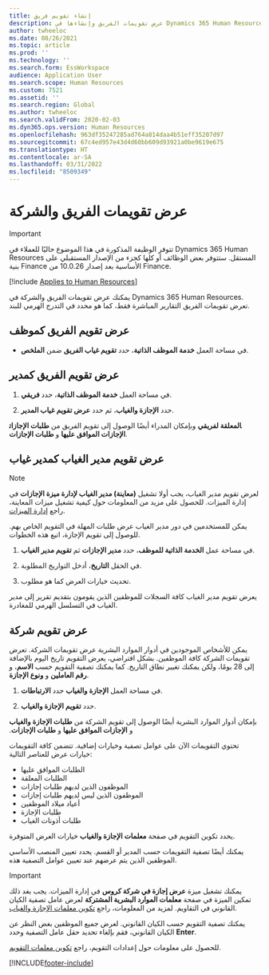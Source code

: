 ```yaml
---
title: إنشاء تقويم فريق
description: عرض تقويمات الفريق وإنشاءها في Dynamics 365 Human Resources.
author: twheeloc
ms.date: 08/26/2021
ms.topic: article
ms.prod: ''
ms.technology: ''
ms.search.form: EssWorkspace
audience: Application User
ms.search.scope: Human Resources
ms.custom: 7521
ms.assetid: ''
ms.search.region: Global
ms.author: twheeloc
ms.search.validFrom: 2020-02-03
ms.dyn365.ops.version: Human Resources
ms.openlocfilehash: 963df35247285ad764a814daa4b51eff35207d97
ms.sourcegitcommit: 67c4ed957e43d4d60bb609d93921a0be9619e675
ms.translationtype: HT
ms.contentlocale: ar-SA
ms.lasthandoff: 03/31/2022
ms.locfileid: "8509349"
---
```

# <a name="view-team-and-company-calendars"></a>عرض تقويمات الفريق والشركة

>[!Important]
>تتوفر الوظيفة المذكورة في هذا الموضوع حاليًا للعملاء في Dynamics 365 Human Resources المستقل. ستتوفر بعض الوظائف أو كلها كجزء من الإصدار المستقبلي على بنية Finance الأساسية بعد إصدار 10.0.26 من Finance.

[!include [Applies to Human Resources](../includes/applies-to-hr.md)]

يمكنك عرض تقويمات الفريق والشركة في Dynamics 365 Human Resources. تعرض تقويمات الفريق التقارير المباشرة فقط، كما هو محدد في التدرج الهرمي للبند.

## <a name="view-your-team-calendar-as-an-employee"></a>عرض تقويم الفريق كموظف

- في مساحة العمل **خدمة الموظف الذاتية‬**، حدد **تقويم غياب الفريق** ضمن **الملخص**.

## <a name="view-your-team-calendar-as-a-manager"></a>عرض تقويم الفريق كمدير

1. في مساحة العمل **‏‫خدمة الموظف الذاتية‬**، حدد **‏‫فريقي‬**.

2. حدد **الإجازة والغياب‬**، ثم حدد **عرض تقويم غياب المدير**.

بإمكان المدراء أيضًا الوصول إلى تقويم الفريق من **طلبات الإجازات‏‎المعلقة لفريقي** و **الإجازات الموافق عليها** و **طلبات الإجازات**. 

## <a name="view-your-absence-manager-calendar-as-the-absence-manager"></a>عرض تقويم مدير الغياب كمدير غياب

> [!NOTE]
> لعرض تقويم مدير الغياب، يجب أولا تشغيل **(معاينة) مدير الغياب لإدارة ميزة الإجازات** في إدارة الميزات. للحصول على مزيد من المعلومات حول كيفية تشغيل ميزات المعاينة، راجع [إدارة الميزات](hr-admin-manage-features.md).

يمكن للمستخدمين في دور مدير الغياب عرض طلبات المهلة في التقويم الخاص بهم. للوصول إلى تقويم الإجازة، اتبع هذه الخطوات.

1. في مساحة عمل **الخدمة الذاتية للموظف**، حدد **مدير الإجازات** ثم **تقويم مدير الغياب**.

2. في الحقل **التاريخ**، أدخل التواريخ المطلوبة.

3. تحديث خيارات العرض كما هو مطلوب.

يعرض تقويم مدير الغياب كافة السجلات للموظفين الذين يقومون بتقديم تقرير إلى مدير الغياب في التسلسل الهرمي للمغادرة.

## <a name="view-a-company-calendar"></a>عرض تقويم شركة

يمكن للأشخاص الموجودين في أدوار الموارد البشرية عرض تقويمات الشركة. تعرض تقويمات الشركة كافة الموظفين. بشكل افتراضي، يعرض التقويم تاريخ اليوم بالإضافة إلى 28 يومًا، ولكن يمكنك تغيير نطاق التاريخ. كما يمكنك تصفية التقويم حسب **الاسم**، و **رقم العاملين** و **ونوع الإجازة**.

1. في مساحة العمل **‏‫الإجازة والغياب‬** حدد **الارتباطات**.

2. حدد **تقويم ‏‫الإجازة والغياب‬**.

بإمكان أدوار الموارد البشرية أيضًا الوصول إلى تقويم الشركة من **طلبات الإجازة والغياب** و **الإجازات الموافق عليها‬‏‫** و **طلبات الإجازات**. 

تحتوي التقويمات الآن على عوامل تصفية وخيارات إضافية. تتضمن كافة التقويمات خيارات عرض للعناصر التالية:

- الطلبات الموافق عليها
- الطلبات المعلقة
- الموظفون الذين لديهم طلبات إجازات
- الموظفون الذين ليس لديهم طلبات إجازات
- أعياد ميلاد الموظفين
- طلبات الإجازة 
- طلبات أذونات الغياب

يحدد تكوين التقويم في صفحة **معلمات الإجازة والغياب** خيارات العرض المتوفرة.

يمكنك أيضًا تصفية التقويمات حسب المدير أو القسم. يحدد تعيين المنصب الأساسي الموظفين الذين يتم عرضهم عند تعيين عوامل التصفية هذه. 

> [!IMPORTANT]
> يمكنك تشغيل ميزة **عرض إجازة في شركة كروس** في إدارة الميزات. يجب بغد ذلك تمكين الميزة في صفحة **معلمات الموارد البشرية المشتركة** لعرض عامل تصفية الكيان القانوني في التقاويم. لمزيد من المعلومات، راجع [تكوين معلمات الإجازة والغياب](hr-leave-and-absence-parameters.md).
> 
> يمكنك تصفية التقويم حسب الكيان القانوني. لعرض جميع الموظفين بغض النظر عن الكيان القانوني، فقم بإلغاء تحديد حقل عامل التصفية وحدد **Enter**. 

للحصول على معلومات حول إعدادات التقويم، راجع [تكوين معلمات التقويم](hr-leave-and-absence-parameters.md?configure-calendar-parameters).

[!INCLUDE[footer-include](../includes/footer-banner.md)]
